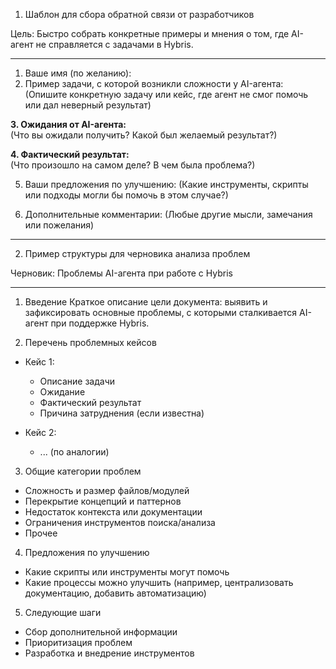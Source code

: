 1. Шаблон для сбора обратной связи от разработчиков
 
Цель: Быстро собрать конкретные примеры и мнения о том, где AI-агент не справляется с задачами в Hybris.
 
---
 
1. Ваше имя (по желанию): 
2. Пример задачи, с которой возникли сложности у AI-агента: 
(Опишите конкретную задачу или кейс, где агент не смог помочь или дал неверный результат)
 
**3. Ожидания от AI-агента:**  
(Что вы ожидали получить? Какой был желаемый результат?)
 
**4. Фактический результат:**  
(Что произошло на самом деле? В чем была проблема?)
 
5. Ваши предложения по улучшению:
(Какие инструменты, скрипты или подходы могли бы помочь в этом случае?)
 
6. Дополнительные комментарии:
(Любые другие мысли, замечания или пожелания)
 
---
 
2. Пример структуры для черновика анализа проблем
 
Черновик: Проблемы AI-агента при работе с Hybris
 
---
 
1. Введение
Краткое описание цели документа: выявить и зафиксировать основные проблемы, с которыми сталкивается AI-агент при поддержке Hybris.
 
2. Перечень проблемных кейсов
- Кейс 1:
  - Описание задачи  
  - Ожидание  
  - Фактический результат  
  - Причина затруднения (если известна)
 
- Кейс 2:
  - ... (по аналогии)
 
3. Общие категории проблем
- Сложность и размер файлов/модулей  
- Перекрытие концепций и паттернов  
- Недостаток контекста или документации  
- Ограничения инструментов поиска/анализа  
- Прочее
 
4. Предложения по улучшению
- Какие скрипты или инструменты могут помочь  
- Какие процессы можно улучшить (например, централизовать документацию, добавить автоматизацию)
 
5. Следующие шаги
- Сбор дополнительной информации  
- Приоритизация проблем  
- Разработка и внедрение инструментов